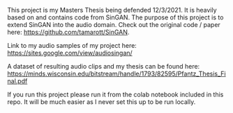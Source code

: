 This project is my Masters Thesis being defended 12/3/2021. It is heavily based on and contains code from SinGAN. The purpose of this project is to extend SinGAN into the audio domain. Check out the original code / paper here: https://github.com/tamarott/SinGAN.

Link to my audio samples of my project here: https://sites.google.com/view/audiosingan/

A dataset of resulting audio clips and my thesis can be found here: https://minds.wisconsin.edu/bitstream/handle/1793/82595/Pfantz_Thesis_Final.pdf

If you run this project please run it from the colab notebook included in this repo. It will be much easier as I never set this up to be run locally.
